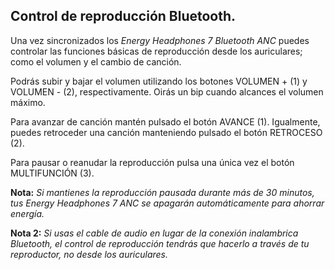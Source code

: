 ## Control de reproducción Bluetooth.

Una vez sincronizados los *Energy Headphones 7 Bluetooth ANC* puedes controlar las funciones básicas de reproducción desde los auriculares; como el volumen y el cambio de canción.

Podrás subir y bajar el volumen utilizando los botones VOLUMEN +  (1) y VOLUMEN - (2), respectivamente. Oirás un bip cuando alcances el volumen máximo.

Para avanzar de canción mantén pulsado el botón AVANCE (1). Igualmente, puedes retroceder una canción manteniendo pulsado el botón RETROCESO (2).

Para pausar o reanudar la reproducción pulsa una única vez el botón MULTIFUNCIÓN (3). 

**Nota:** *Si mantienes la reproducción pausada durante más de 30 minutos, tus *Energy Headphones 7 ANC* se apagarán automáticamente para ahorrar energía.*

**Nota 2:** *Si usas el cable de audio en lugar de la conexión inalambrica Bluetooth, el control de reproducción tendrás que hacerlo a través de tu reproductor, no desde los auriculares.*



